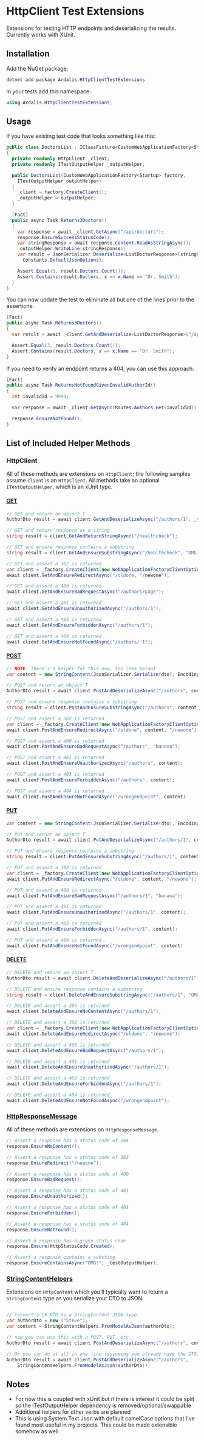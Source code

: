# HttpClient Test Extensions

Extensions for testing HTTP endpoints and deserializing the results. Currently works with XUnit.

## Installation

Add the NuGet package:

```powershell
dotnet add package Ardalis.HttpClientTestExtensions
```

In your tests add this namespace:

```csharp
using Ardalis.HttpClientTestExtensions;
```

## Usage

If you have existing test code that looks something like this:

```csharp
public class DoctorsList : IClassFixture<CustomWebApplicationFactory<Startup>>
{
  private readonly HttpClient _client;
  private readonly ITestOutputHelper _outputHelper;

  public DoctorsList(CustomWebApplicationFactory<Startup> factory,
    ITestOutputHelper outputHelper)
  {
    _client = factory.CreateClient();
    _outputHelper = outputHelper;
  }

  [Fact]
  public async Task Returns3Doctors()
  {
    var response = await _client.GetAsync("/api/doctors");
    response.EnsureSuccessStatusCode();
    var stringResponse = await response.Content.ReadAsStringAsync();
    _outputHelper.WriteLine(stringResponse);
    var result = JsonSerializer.Deserialize<ListDoctorResponse>(stringResponse,
      Constants.DefaultJsonOptions);

    Assert.Equal(3, result.Doctors.Count());
    Assert.Contains(result.Doctors, x => x.Name == "Dr. Smith");
  }
}
```

You can now update the test to eliminate all but one of the lines prior to the assertions:

```csharp
[Fact]
public async Task Returns3Doctors()
{
  var result = await _client.GetAndDeserialize<ListDoctorResponse>("/api/doctors", _outputHelper);

  Assert.Equal(3, result.Doctors.Count());
  Assert.Contains(result.Doctors, x => x.Name == "Dr. Smith");
}
```

If you need to verify an endpoint returns a 404, you can use this approach:

```csharp
[Fact]
public async Task ReturnsNotFoundGivenInvalidAuthorId()
{
  int invalidId = 9999;

  var response = await _client.GetAsync(Routes.Authors.Get(invalidId));

  response.EnsureNotFound();
}
```

## List of Included Helper Methods

### HttpClient

All of these methods are extensions on `HttpClient`; the following samples assume `client` is an `HttpClient`. All methods take an optional `ITestOutputHelper`, which is an xUnit type.

#### [GET](src\Ardalis.HttpClientTestExtensions\HttpClientGetExtensionMethods.cs)

```csharp
// GET and return an object T
AuthorDto result = await client.GetAndDeserializeAsync("/authors/1", _testOutputHelper);

// GET and return response as a string
string result = client.GetAndReturnStringAsync("/healthcheck");

// GET and ensure response contains a substring
string result = client.GetAndEnsureSubstringAsync("/healthcheck", "OMG!");

// GET and assert a 302 is returned
var client = _factory.CreateClient(new WebApplicationFactoryClientOptions() { AllowAutoRedirect = false });
await client.GetAndEnsureRedirectAsync("/oldone, "/newone");

// GET and assert a 400 is returned
await client.GetAndEnsureBadRequestAsync("/authors?page");

// GET and assert a 401 is returned
await client.GetAndEnsureUnauthorizedAsync("/authors/1");

// GET and assert a 403 is returned
await client.GetAndEnsureForbiddenAsync("/authors/1");

// GET and assert a 404 is returned
await client.GetAndEnsureNotFoundAsync("/authors/-1");
```

#### [POST](src\Ardalis.HttpClientTestExtensions\HttpClientPostExtensionMethods.cs)

```csharp
// NOTE: There's a helper for this now, too (see below)
var content = new StringContent(JsonSerializer.Serialize(dto), Encoding.UTF8, "application/json");

// POST and return an object T
AuthorDto result = await client.PostAndDeserializeAsync("/authors", content);

// POST and ensure response contains a substring
string result = client.PostAndEnsureSubstringAsync("/authors", content, "OMG!");

// POST and assert a 302 is returned
var client = _factory.CreateClient(new WebApplicationFactoryClientOptions() { AllowAutoRedirect = false });
await client.PostAndEnsureRedirectAsync("/oldone", content, "/newone");

// POST and assert a 400 is returned
await client.PostAndEnsureBadRequestAsync("/authors", "banana");

// POST and assert a 401 is returned
await client.PostAndEnsureUnauthorizedAsync("/authors", content);

// POST and assert a 403 is returned
await client.PostAndEnsureForbiddenAsync("/authors", content);

// POST and assert a 404 is returned
await client.PostAndEnsureNotFoundAsync("/wrongendpoint", content)
```

#### [PUT](src\Ardalis.HttpClientTestExtensions\HttpClientPutExtensionMethods.cs)

```csharp
var content = new StringContent(JsonSerializer.Serialize(dto), Encoding.UTF8, "application/json");

// PUT and return an object T
AuthorDto result = await client.PutAndDeserializeAsync("/authors/1", content);

// PUT and ensure response contains a substring
string result = client.PutAndEnsureSubstringAsync("/authors/1", content, "OMG!");

// PUT and assert a 302 is returned
var client = _factory.CreateClient(new WebApplicationFactoryClientOptions() { AllowAutoRedirect = false });
await client.PutAndEnsureRedirectAsync("/oldone", content, "/newone");

// PUT and assert a 400 is returned
await client.PutAndEnsureBadRequestAsync("/authors/1", "banana");

// PUT and assert a 401 is returned
await client.PutAndEnsureUnauthorizedAsync("/authors/1", content);

// PUT and assert a 403 is returned
await client.PutAndEnsureForbiddenAsync("/authors/1", content);

// PUT and assert a 404 is returned
await client.PutAndEnsureNotFoundAsync("/wrongendpoint", content)
```

#### [DELETE](src\Ardalis.HttpClientTestExtensions\HttpClientDeleteExtensionMethods.cs)

```csharp
// DELETE and return an object T
AuthorDto result = await client.DeleteAndDeserializeAsync("/authors/1");

// DELETE and ensure response contains a substring
string result = client.DeleteAndEnsureSubstringAsync("/authors/1", "OMG!");

// DELETE and assert a 204 is returned
await client.DeleteAndEnsureNoContentAsync("/authors/1");

// DELETE and assert a 302 is returned
var client = _factory.CreateClient(new WebApplicationFactoryClientOptions() { AllowAutoRedirect = false });
await client.DeleteAndEnsureRedirectAsync("/oldone", "/newone");

// DELETE and assert a 400 is returned
await client.DeleteAndEnsureBadRequestAsync("/authors/1");

// DELETE and assert a 401 is returned
await client.DeleteAndEnsureUnauthorizedAsync("/authors/1");

// DELETE and assert a 403 is returned
await client.DeleteAndEnsureForbiddenAsync("/authors/1");

// DELETE and assert a 404 is returned
await client.DeleteAndEnsureNotFoundAsync("/wrongendpoint");
```

### [HttpResponseMessage](src\Ardalis.HttpClientTestExtensions\HttpResponseMessageExtensionMethods.cs)

All of these methods are extensions on `HttpResponseMessage`.

```csharp
// Assert a response has a status code of 204
response.EnsureNoContent();

// Assert a response has a status code of 302
response.EnsureRedirect("/newone");

// Assert a response has a status code of 400
response.EnsureBadRequest();

// Assert a response has a status code of 401
response.EnsureUnauthorized();

// Assert a response has a status code of 403
response.EnsureForbidden();

// Assert a response has a status code of 404
response.EnsureNotFound();

// Assert a response has a given status code
response.Ensure(HttpStatusCode.Created);

// Assert a response contains a substing
response.EnsureContainsAsync("OMG!", _testOutputHelper);
```

### [StringContentHelpers](src\Ardalis.HttpClientTestExtensions\StringContentHelpers.cs)

Extensions on `HttpContent` which you'll typically want to return a `StringContent` type as you serialize your DTO to JSON.

```csharp

// Convert a C# DTO to a StringContent JSON type
var authorDto = new ("Steve");
var content = StringContentHelpers.FromModelAsJson(authorDto);

// now you can use this with a POST, PUT, etc.
AuthorDto result = await client.PostAndDeserializeAsync("/authors", content);

// Or you can do it all in one line (assuming you already have the DTO)
AuthorDto result = await client.PostAndDeserializeAsync("/authors",
    StringContentHelpers.FromModelAsJson(authorDto));
```

## Notes

- For now this is coupled with xUnit but if there is interest it could be split so the ITestOutputHelper dependency is removed/optional/swappable
- Additional helpers for other verbs are planned
- This is using System.Text.Json with default camelCase options that I've found most useful in my projects. This could be made extensible somehow as well.
